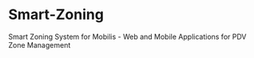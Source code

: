 # Smart-Zoning
Smart Zoning System for Mobilis - Web and Mobile Applications for PDV Zone Management
